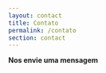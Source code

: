 ```yaml
---
layout: contact
title: Contato
permalink: /contato
section: contact
---
```


**Nos envie uma mensagem**
